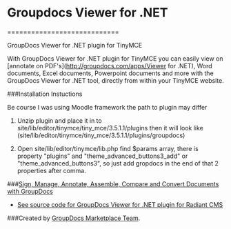 # Groupdocs Viewer for .NET
============================

GroupDocs Viewer for .NET plugin for TinyMCE

With GroupDocs Viewer for .NET plugin for TinyMCE you can easily view on [annotate on PDF's](http://groupdocs.com/apps/Viewer for .NET), Word documents, Excel documents, Powerpoint documents and more with the GroupDocs Viewer for .NET tool, directly from within your TinyMCE website.

###Installation Instuctions

Be course I was using Moodle framework the path to plugin may differ

1. Unzip plugin and place it in to site/lib/editor/tinymce/tiny_mce/3.5.1.1/plugins then it will look like (site/lib/editor/tinymce/tiny_mce/3.5.1.1/plugins/groupdocs)

2. Open site/lib/editor/tinymce/lib.php find $params array, there is property "plugins" and "theme_advanced_buttons3_add" or "theme_advanced_buttons3",
so just add gropdocs in the end of that 2 properties after comma.


###[Sign, Manage, Annotate, Assemble, Compare and Convert Documents with GroupDocs](http://groupdocs.com)
* [See source code for GroupDocs Viewer for .NET plugin for Radiant CMS](https://github.com/groupdocs/tinymce-groupdocs-viewer-dotnet-source)

###Created by [GroupDocs Marketplace Team](http://groupdocs.com/marketplace/).